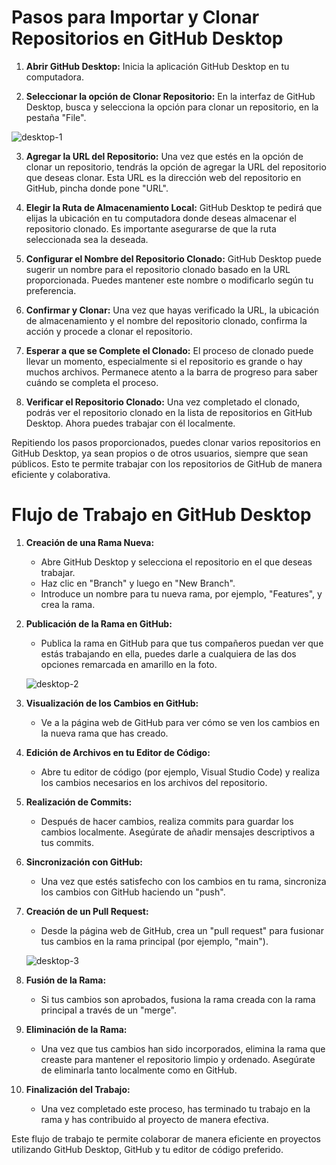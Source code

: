 # Pasos para Importar y Clonar Repositorios en GitHub Desktop

1. **Abrir GitHub Desktop:** Inicia la aplicación GitHub Desktop en tu computadora.

2. **Seleccionar la opción de Clonar Repositorio:** En la interfaz de GitHub Desktop, busca y selecciona la opción para clonar un repositorio, en la pestaña "File".

![desktop-1]()

3. **Agregar la URL del Repositorio:** Una vez que estés en la opción de clonar un repositorio, tendrás la opción de agregar la URL del repositorio que deseas clonar. Esta URL es la dirección web del repositorio en GitHub, pincha donde pone "URL".

4. **Elegir la Ruta de Almacenamiento Local:** GitHub Desktop te pedirá que elijas la ubicación en tu computadora donde deseas almacenar el repositorio clonado. Es importante asegurarse de que la ruta seleccionada sea la deseada.

5. **Configurar el Nombre del Repositorio Clonado:** GitHub Desktop puede sugerir un nombre para el repositorio clonado basado en la URL proporcionada. Puedes mantener este nombre o modificarlo según tu preferencia.

6. **Confirmar y Clonar:** Una vez que hayas verificado la URL, la ubicación de almacenamiento y el nombre del repositorio clonado, confirma la acción y procede a clonar el repositorio.

7. **Esperar a que se Complete el Clonado:** El proceso de clonado puede llevar un momento, especialmente si el repositorio es grande o hay muchos archivos. Permanece atento a la barra de progreso para saber cuándo se completa el proceso.

8. **Verificar el Repositorio Clonado:** Una vez completado el clonado, podrás ver el repositorio clonado en la lista de repositorios en GitHub Desktop. Ahora puedes trabajar con él localmente.

Repitiendo los pasos proporcionados, puedes clonar varios repositorios en GitHub Desktop, ya sean propios o de otros usuarios, siempre que sean públicos. Esto te permite trabajar con los repositorios de GitHub de manera eficiente y colaborativa.

# Flujo de Trabajo en GitHub Desktop

1. **Creación de una Rama Nueva:**
   - Abre GitHub Desktop y selecciona el repositorio en el que deseas trabajar.
   - Haz clic en "Branch" y luego en "New Branch".
   - Introduce un nombre para tu nueva rama, por ejemplo, "Features", y crea la rama.

2. **Publicación de la Rama en GitHub:**
   - Publica la rama en GitHub para que tus compañeros puedan ver que estás trabajando en ella, puedes darle a cualquiera de las dos opciones remarcada en amarillo en la foto.

   ![desktop-2]()

3. **Visualización de los Cambios en GitHub:**
   - Ve a la página web de GitHub para ver cómo se ven los cambios en la nueva rama que has creado.

4. **Edición de Archivos en tu Editor de Código:**
   - Abre tu editor de código (por ejemplo, Visual Studio Code) y realiza los cambios necesarios en los archivos del repositorio.

5. **Realización de Commits:**
   - Después de hacer cambios, realiza commits para guardar los cambios localmente. Asegúrate de añadir mensajes descriptivos a tus commits.

6. **Sincronización con GitHub:**
   - Una vez que estés satisfecho con los cambios en tu rama, sincroniza los cambios con GitHub haciendo un "push".

7. **Creación de un Pull Request:**
   - Desde la página web de GitHub, crea un "pull request" para fusionar tus cambios en la rama principal (por ejemplo, "main").

    ![desktop-3]() 

8. **Fusión de la Rama:**
   - Si tus cambios son aprobados, fusiona la rama creada con la rama principal a través de un "merge".

9. **Eliminación de la Rama:**
   - Una vez que tus cambios han sido incorporados, elimina la rama que creaste para mantener el repositorio limpio y ordenado. Asegúrate de eliminarla tanto localmente como en GitHub.

10. **Finalización del Trabajo:**
    - Una vez completado este proceso, has terminado tu trabajo en la rama y has contribuido al proyecto de manera efectiva.

Este flujo de trabajo te permite colaborar de manera eficiente en proyectos utilizando GitHub Desktop, GitHub y tu editor de código preferido.